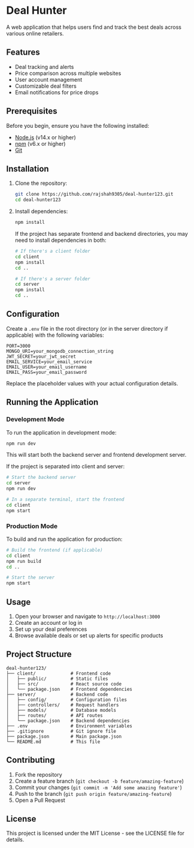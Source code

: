 # Deal Hunter

A web application that helps users find and track the best deals across various online retailers.

## Features

- Deal tracking and alerts
- Price comparison across multiple websites
- User account management
- Customizable deal filters
- Email notifications for price drops

## Prerequisites

Before you begin, ensure you have the following installed:
- [Node.js](https://nodejs.org/) (v14.x or higher)
- [npm](https://www.npmjs.com/) (v6.x or higher)
- [Git](https://git-scm.com/)

## Installation

1. Clone the repository:
   ```bash
   git clone https://github.com/rajshah9305/deal-hunter123.git
   cd deal-hunter123
   ```

2. Install dependencies:
   ```bash
   npm install
   ```

   If the project has separate frontend and backend directories, you may need to install dependencies in both:
   ```bash
   # If there's a client folder
   cd client
   npm install
   cd ..

   # If there's a server folder
   cd server
   npm install
   cd ..
   ```

## Configuration

Create a `.env` file in the root directory (or in the server directory if applicable) with the following variables:

```
PORT=3000
MONGO_URI=your_mongodb_connection_string
JWT_SECRET=your_jwt_secret
EMAIL_SERVICE=your_email_service
EMAIL_USER=your_email_username
EMAIL_PASS=your_email_password
```

Replace the placeholder values with your actual configuration details.

## Running the Application

### Development Mode

To run the application in development mode:

```bash
npm run dev
```

This will start both the backend server and frontend development server.

If the project is separated into client and server:

```bash
# Start the backend server
cd server
npm run dev

# In a separate terminal, start the frontend
cd client
npm start
```

### Production Mode

To build and run the application for production:

```bash
# Build the frontend (if applicable)
cd client
npm run build
cd ..

# Start the server
npm start
```

## Usage

1. Open your browser and navigate to `http://localhost:3000`
2. Create an account or log in
3. Set up your deal preferences
4. Browse available deals or set up alerts for specific products

## Project Structure

```
deal-hunter123/
├── client/             # Frontend code
│   ├── public/         # Static files
│   ├── src/            # React source code
│   └── package.json    # Frontend dependencies
├── server/             # Backend code
│   ├── config/         # Configuration files
│   ├── controllers/    # Request handlers
│   ├── models/         # Database models
│   ├── routes/         # API routes
│   └── package.json    # Backend dependencies
├── .env                # Environment variables
├── .gitignore          # Git ignore file
├── package.json        # Main package.json
└── README.md           # This file
```

## Contributing

1. Fork the repository
2. Create a feature branch (`git checkout -b feature/amazing-feature`)
3. Commit your changes (`git commit -m 'Add some amazing feature'`)
4. Push to the branch (`git push origin feature/amazing-feature`)
5. Open a Pull Request

## License

This project is licensed under the MIT License - see the LICENSE file for details.
